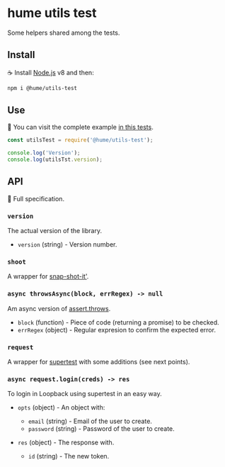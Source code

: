 # hume utils test

Some helpers shared among the tests.

## Install

:coffee: Install [Node.js](https://nodejs.org/download) v8 and then:

```sh
npm i @hume/utils-test
```

## Use

:pencil: You can visit the complete example [in this tests](./test).

```js
const utilsTest = require('@hume/utils-test');

console.log('Version');
console.log(utilsTst.version);
```

## API

:eyes: Full specification.

### `version`

The actual version of the library.

- `version` (string) - Version number.

### `shoot`

A wrapper for [snap-shot-it'](https://www.npmjs.com/package/snap-shot-it').

### `async throwsAsync(block, errRegex) -> null`

Am async version of [assert.throws](https://nodejs.org/api/assert.html#assert_assert_throws_block_error_message).

- `block` (function) - Piece of code (returning a promise) to be checked.
- `errRegex` (object) - Regular expresion to confirm the expected error.

### `request`

A wrapper for [supertest](https://github.com/chriso/supertest) with some additions (see next points).

### `async request.login(creds) -> res`

To login in Loopback using supertest in an easy way.

- `opts` (object) - An object with:
  - `email` (string) - Email of the user to create.
  - `password` (string) - Password of the user to create.

- `res` (object) - The response with.
  - `id` (string) - The new token.

